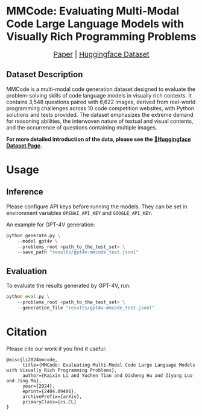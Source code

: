 # MMCode: Evaluating Multi-Modal Code Large Language Models with Visually Rich Programming Problems
<div style="text-align: center; font-size:14pt">
    <a href="#">Paper</a> | 
    <a href="https://huggingface.co/datasets/likaixin/MMCode">Huggingface Dataset</a>
</div>

## Dataset Description
MMCode is a multi-modal code generation dataset designed to evaluate the problem-solving skills of code language models in visually rich contexts. 
It contains 3,548 questions paired with 6,622 images, derived from real-world programming challenges across 10 code competition websites, with Python solutions and tests provided. 
The dataset emphasizes the extreme demand for reasoning abilities, the interwoven nature of textual and visual contents, and the occurrence of questions containing multiple images.

**For more detailed introduction of the data, please see the [🤗Huggingface Dataset Page](https://huggingface.co/datasets/likaixin/MMCode).**
# Usage
## Inference
Please configure API keys before running the models. They can be set in environment variables `OPENAI_API_KEY` and `GOOGLE_API_KEY`.

An example for GPT-4V generation:
```python
python generate.py \
    --model gpt4v \
    --problems_root <path_to_the_test_set> \
    --save_path "results/gpt4v-mmcode_test.jsonl"
```

## Evaluation
To evaluate the results generated by GPT-4V, run:
```python
python eval.py \
    --problems_root <path_to_the_test_set> \
    --generation_file "results/gpt4v-mmcode_test.jsonl"
```

# Citation
Please cite our work if you find it useful:
```plain
@misc{li2024mmcode,
      title={MMCode: Evaluating Multi-Modal Code Large Language Models with Visually Rich Programming Problems}, 
      author={Kaixin Li and Yuchen Tian and Qisheng Hu and Ziyang Luo and Jing Ma},
      year={2024},
      eprint={2404.09486},
      archivePrefix={arXiv},
      primaryClass={cs.CL}
}
```